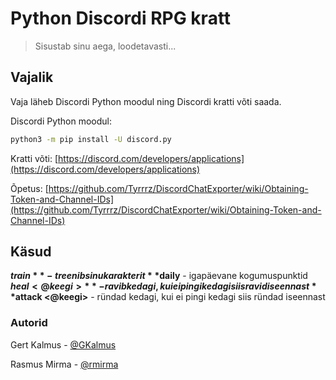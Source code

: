 # Python Discordi RPG kratt 
> Sisustab sinu aega, loodetavasti...

## Vajalik
Vaja läheb Discordi Python moodul ning Discordi kratti võti saada.

Discordi Python moodul:
```sh
python3 -m pip install -U discord.py
```

Kratti võti: [https://discord.com/developers/applications](https://discord.com/developers/applications)

Õpetus: [https://github.com/Tyrrrz/DiscordChatExporter/wiki/Obtaining-Token-and-Channel-IDs](https://github.com/Tyrrrz/DiscordChatExporter/wiki/Obtaining-Token-and-Channel-IDs)

## Käsud
**$train** - treenib sinu karakterit
**$daily** - igapäevane kogumuspunktid
**$heal <@keegi>** - ravib kedagi, kui ei pingi kedagi siis ravid iseennast
**$attack <@keegi>** - ründad kedagi, kui ei pingi kedagi siis ründad iseennast

### Autorid
Gert Kalmus - [@GKalmus](https://github.com/GKalmus)

Rasmus Mirma - [@rmirma](https://github.com/rmirma)
